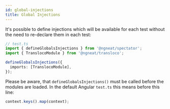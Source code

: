 ```yaml
---
id: global-injections
title: Global Injections 
---
```


It's possible to define injections which will be available for each test without the need to re-declare them in each test:
```ts
// test.ts
import { defineGlobalsInjections } from '@ngneat/spectator';
import { TranslocoModule } from '@ngneat/transloco';

defineGlobalsInjections({
  imports: [TranslocoModule],
});
```

Please be aware, that `defineGlobalsInjections()` must be called before the modules are loaded. In the default Angular `test.ts` this means before this line:

```ts
context.keys().map(context);
```
